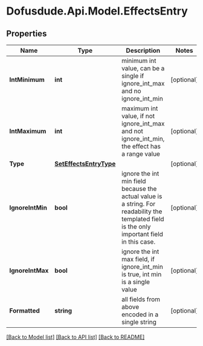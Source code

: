 # Dofusdude.Api.Model.EffectsEntry

## Properties

Name | Type | Description | Notes
------------ | ------------- | ------------- | -------------
**IntMinimum** | **int** | minimum int value, can be a single if ignore_int_max and no ignore_int_min | [optional] 
**IntMaximum** | **int** | maximum int value, if not ignore_int_max and not ignore_int_min, the effect has a range value | [optional] 
**Type** | [**SetEffectsEntryType**](SetEffectsEntryType.md) |  | [optional] 
**IgnoreIntMin** | **bool** | ignore the int min field because the actual value is a string. For readability the templated field is the only important field in this case.  | [optional] 
**IgnoreIntMax** | **bool** | ignore the int max field, if ignore_int_min is true, int min is a single value | [optional] 
**Formatted** | **string** | all fields from above encoded in a single string | [optional] 

[[Back to Model list]](../README.md#documentation-for-models) [[Back to API list]](../README.md#documentation-for-api-endpoints) [[Back to README]](../README.md)

